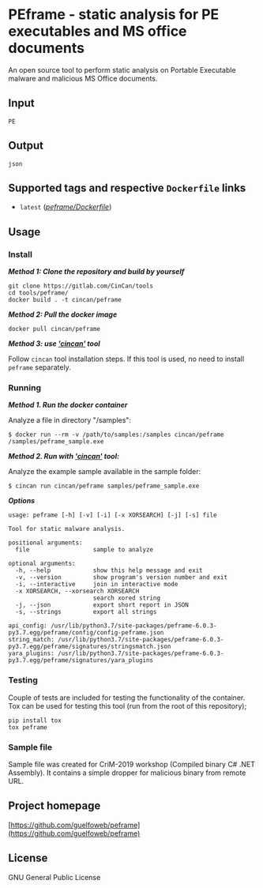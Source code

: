 # PEframe - static analysis for PE executables and MS office documents

An open source tool to perform static analysis on Portable Executable malware and malicious MS Office documents. 

## Input

```
PE
```

## Output

```
json
```

## Supported tags and respective `Dockerfile` links

* `latest` ([*peframe/Dockerfile*](https://gitlab.com/CinCan/tools/tree/master/peframe))


## Usage

### Install

***Method 1: Clone the repository and build by yourself***

```
git clone https://gitlab.com/CinCan/tools
cd tools/peframe/
docker build . -t cincan/peframe
```

***Method 2: Pull the docker image*** 

```
docker pull cincan/peframe
```

***Method 3: use ['cincan'](https://gitlab.com/CinCan/cincan-command) tool***

Follow `cincan` tool installation steps. If this tool is used, no need to install `peframe` separately.

### Running

***Method 1. Run the docker container***

Analyze a file in directory "/samples":

`$ docker run --rm -v /path/to/samples:/samples cincan/peframe /samples/peframe_sample.exe`  

***Method 2. Run with ['cincan'](https://gitlab.com/CinCan/cincan-command) tool:***

Analyze the example sample available in the sample folder:

`$ cincan run cincan/peframe samples/peframe_sample.exe`

***Options***
```  
usage: peframe [-h] [-v] [-i] [-x XORSEARCH] [-j] [-s] file

Tool for static malware analysis.

positional arguments:
  file                  sample to analyze

optional arguments:
  -h, --help            show this help message and exit
  -v, --version         show program's version number and exit
  -i, --interactive     join in interactive mode
  -x XORSEARCH, --xorsearch XORSEARCH
                        search xored string
  -j, --json            export short report in JSON
  -s, --strings         export all strings

api_config: /usr/lib/python3.7/site-packages/peframe-6.0.3-py3.7.egg/peframe/config/config-peframe.json
string_match: /usr/lib/python3.7/site-packages/peframe-6.0.3-py3.7.egg/peframe/signatures/stringsmatch.json
yara_plugins: /usr/lib/python3.7/site-packages/peframe-6.0.3-py3.7.egg/peframe/signatures/yara_plugins
```

### Testing

Couple of tests are included for testing the functionality of the container. Tox can be used for testing this tool (run from the root of this repository);
```
pip install tox
tox peframe
```

### Sample file

Sample file was created for CriM-2019 workshop (Compiled binary C# .NET Assembly). It contains a simple dropper for malicious binary from remote URL.

## Project homepage

[https://github.com/guelfoweb/peframe](https://github.com/guelfoweb/peframe)

## License

GNU General Public License
